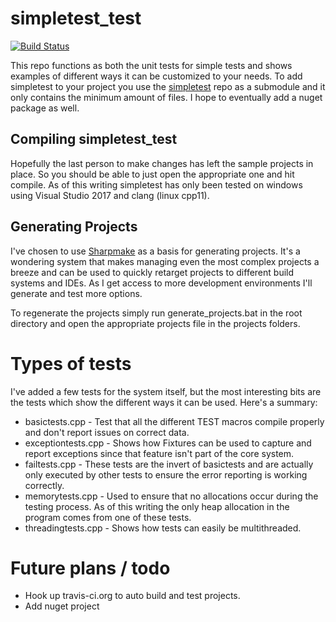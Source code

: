 # simpletest_test

[![Build Status](https://travis-ci.org/kudaba/simpletest_test.svg?branch=master)](https://travis-ci.org/kudaba/simpletest_test)

This repo functions as both the unit tests for simple tests and shows examples of different ways it can be customized to your needs. To add simpletest to your project you use the [simpletest](https://github.com/kudaba/simpletest) repo as a submodule and it only contains the minimum amount of files. I hope to eventually add a nuget package as well.

## Compiling simpletest_test

Hopefully the last person to make changes has left the sample projects in place. So you should be able to just open the appropriate one and hit compile. As of this writing simpletest has only been tested on windows using Visual Studio 2017 and clang (linux cpp11).

## Generating Projects

I've chosen to use [Sharpmake](https://github.com/ubisoftinc/Sharpmake) as a basis for generating projects. It's a wondering system that makes managing even the most complex projects a breeze and can be used to quickly retarget projects to different build systems and IDEs. As I get access to more development environments I'll generate and test more options.

To regenerate the projects simply run generate_projects.bat in the root directory and open the appropriate projects file in the projects folders.

# Types of tests

I've added a few tests for the system itself, but the most interesting bits are the tests which show the different ways it can be used. Here's a summary:
* basictests.cpp - Test that all the different TEST macros compile properly and don't report issues on correct data.
* exceptiontests.cpp - Shows how Fixtures can be used to capture and report exceptions since that feature isn't part of the core system.
* failtests.cpp - These tests are the invert of basictests and are actually only executed by other tests to ensure the error reporting is working correctly.
* memorytests.cpp - Used to ensure that no allocations occur during the testing process. As of this writing the only heap allocation in the program comes from one of these tests.
* threadingtests.cpp - Shows how tests can easily be multithreaded.

# Future plans / todo
* Hook up travis-ci.org to auto build and test projects.
* Add nuget project